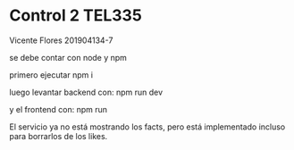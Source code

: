 # Control 2 TEL335

Vicente Flores 
201904134-7

se debe contar con node y npm

primero ejecutar npm i


luego levantar backend con:
     npm run dev

y el frontend con:
     npm run


El servicio ya no está mostrando los facts, pero está implementado incluso para borrarlos de los likes.
